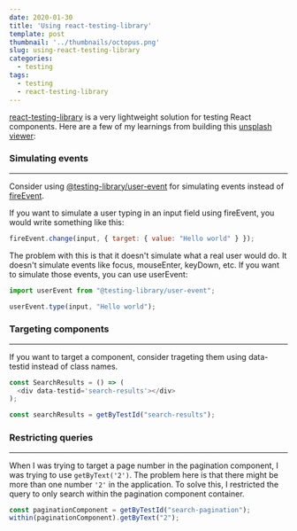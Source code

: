 ```yaml
---
date: 2020-01-30
title: 'Using react-testing-library'
template: post
thumbnail: '../thumbnails/octopus.png'
slug: using-react-testing-library
categories:
  - testing
tags:
  - testing
  - react-testing-library
---
```




[react-testing-library](https://github.com/testing-library/react-testing-library) is a very lightweight solution for testing React components. Here are a few of my learnings from building this [unsplash viewer](https://github.com/rrjoson/unsplash-react-testing-library):

### Simulating events
---
Consider using [@testing-library/user-event](https://github.com/testing-library/user-event) for simulating events instead of [fireEvent](https://testing-library.com/docs/dom-testing-library/api-events#fireevent).

If you want to simulate a user typing in an input field using fireEvent, you would write something like this:

```javascript
fireEvent.change(input, { target: { value: "Hello world" } });
```

The problem with this is that it doesn't simulate what a real user would do. It doesn't simulate events like focus, mouseEnter, keyDown, etc. If you want to simulate those events, you can use userEvent:


```javascript
import userEvent from "@testing-library/user-event";

userEvent.type(input, "Hello world");
```


### Targeting components
---

If you want to target a component, consider trageting them using data-testid instead of class names.

```javascript
const SearchResults = () => (
  <div data-testid='search-results'></div>
);
```

```javascript
const searchResults = getByTestId("search-results");
```

### Restricting queries
---

When I was trying to target a page number in the pagination component, I was trying to use `getByText('2')`. The problem here is that there might be more than one number `'2'` in the application. To solve this, I restricted the query to only search within the pagination component container.

```javascript
const paginationComponent = getByTestId("search-pagination");
within(paginationComponent).getByText("2");
```

